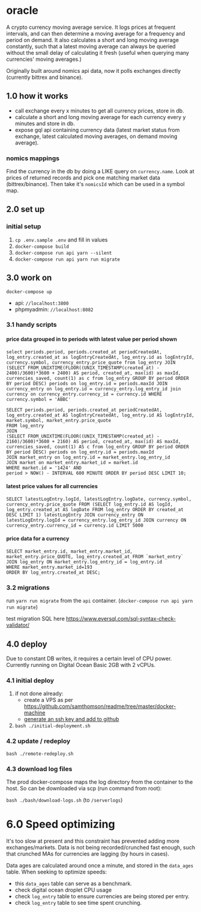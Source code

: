 # oracle

A crypto currency moving average service. It logs prices at frequent intervals, and can then determine a moving average for a frequency and period on demand. It also calculates a short and long moving average constantly, such that a latest moving average can always be queried without the small delay of calculating it fresh (useful when querying many currencies' moving averages.)

Originally built around nomics api data, now it polls exchanges directly (currently bittrex and binance).

## 1.0 how it works

- call exchange every x minutes to get all currency prices, store in db.
- calculate a short and long moving average for each currency every y minutes and store in db.
- expose gql api containing currency data (latest market status from exchange, latest calculated moving averages, on demand moving average). 

### nomics mappings

Find the currency in the db by doing a LIKE query on `currency.name`. Look at prices of returned records and pick one matching market data (bittrex/binance). Then take it's `nomicsId` which can be used in a symbol map.

## 2.0 set up

### initial setup

1. `cp .env.sample .env` and fill in values
2. `docker-compose build`
3. `docker-compose run api yarn --silent`
4. `docker-compose run api yarn run migrate`

## 3.0 work on

`docker-compose up`

- api: `//localhost:3800`
- phpmyadmin: `//localhost:8082`

### 3.1 handy scripts

#### price data grouped in to periods with latest value per period shown

```
select periods.period, periods.created_at periodCreatedAt, log_entry.created_at as logEntryCreatedAt, log_entry.id as logEntryId, currency.symbol, currency_entry.price_quote from log_entry JOIN (SELECT FROM_UNIXTIME(FLOOR((UNIX_TIMESTAMP(created_at) - 2400)/3600)*3600 + 2400) AS period, created_at, max(id) as maxId, currencies_saved, count(1) as c from log_entry GROUP BY period ORDER BY period DESC) periods on log_entry.id = periods.maxId JOIN currency_entry on log_entry.id = currency_entry.log_entry_id join currency on currency_entry.currency_id = currency.id WHERE currency.symbol = 'ABBC' 
```

```
SELECT periods.period, periods.created_at periodCreatedAt, log_entry.created_at AS logEntryCreatedAt, log_entry.id AS logEntryId, market.symbol, market_entry.price_quote 
FROM log_entry 
JOIN 
(SELECT FROM_UNIXTIME(FLOOR((UNIX_TIMESTAMP(created_at) - 2160)/3600)*3600 + 2160) AS period, created_at, max(id) AS maxId, currencies_saved, count(1) AS c from log_entry GROUP BY period ORDER BY period DESC) periods on log_entry.id = periods.maxId 
JOIN market_entry on log_entry.id = market_entry.log_entry_id 
JOIN market on market_entry.market_id = market.id 
WHERE market.id = '1424' AND 
period > NOW() - INTERVAL 600 MINUTE ORDER BY period DESC LIMIT 10;
```

#### latest price values for all currencies
```
SELECT latestLogEntry.logId, latestLogEntry.logDate, currency.symbol, currency_entry.price_quote FROM (SELECT log_entry.id AS logId, log_entry.created_at AS logDate FROM log_entry ORDER BY created_at DESC LIMIT 1) latestLogEntry JOIN currency_entry ON latestLogEntry.logId = currency_entry.log_entry_id JOIN currency ON currency_entry.currency_id = currency.id LIMIT 5000
```

#### price data for a currency

```
SELECT market_entry.id, market_entry.market_id, market_entry.price_QUOTE, log_entry.created_at FROM `market_entry` 
JOIN log_entry ON market_entry.log_entry_id = log_entry.id 
WHERE market_entry.market_id=193 
ORDER BY log_entry.created_at DESC; 
```

### 3.2 migrations

run `yarn run migrate` from the `api` container. (`docker-compose run api yarn run migrate`)

test migration SQL here https://www.eversql.com/sql-syntax-check-validator/

## 4.0 deploy

Due to constant DB writes, it requires a certain level of CPU power. Currently running on Digital Ocean Basic 2GB with 2 vCPUs.

### 4.1 initial deploy

1. if not done already:
	- create a VPS as per https://github.com/samthomson/readme/tree/master/docker-machine
	- [generate an ssh key and add to github](https://github.com/samthomson/readme/tree/master/docker-machine#optional)
2. `bash ./initial-deployment.sh`

### 4.2 update / redeploy

`bash ./remote-redeploy.sh`

### 4.3 download log files

The prod docker-compose maps the log directory from the container to the host. So can be downloaded via scp (run command from root):

`bash ./bash/download-logs.sh` (to `/serverlogs`)

# 6.0 Speed optimizing

It's too slow at present and this constraint has prevented adding more exchanges/markets. Data is not being recorded/crunched fast enough, such that crunched MAs for currencies are lagging (by hours in cases).

Data ages are calculated around once a minute, and stored in the `data_ages` table.
When seeking to optimize speeds:
- this `data_ages` table can serve as a benchmark.
- check digital ocean droplet CPU usage
- check `log_entry` table to ensure currencies are being stored per entry.
- check `log_entry` table to see time spent crunching.
